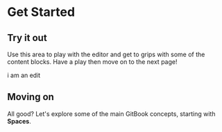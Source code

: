 # Get Started

## Try it out

Use this area to play with the editor and get to grips with some of the content blocks. Have a play then move on to the next page!

i am an edit

## Moving on

All good? Let's explore some of the main GitBook concepts, starting with **Spaces**.

